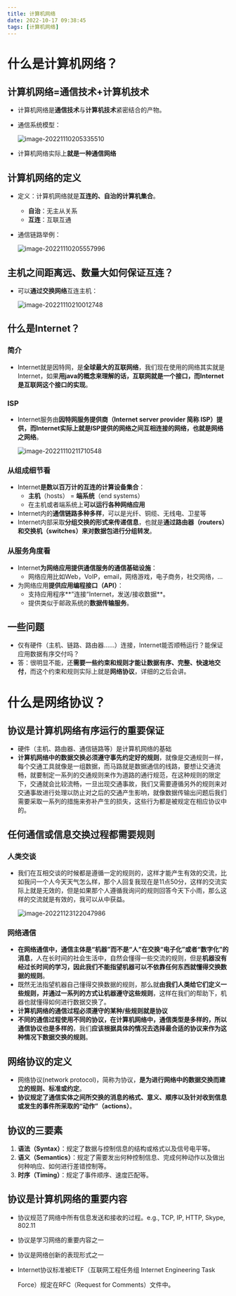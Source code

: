 ```yaml
---
title: 计算机网络
date: 2022-10-17 09:38:45
tags: [计算机网络]
---
```


<meta name="referrer" content="no-referrer"/>

# 什么是计算机网络？

## 计算机网络=通信技术+计算机技术

- 计算机网络是**通信技术**与**计算机技术**紧密结合的产物。

- 通信系统模型：

  ![image-20221110205335510](https://konjacer-blog-img-repo.oss-cn-qingdao.aliyuncs.com/img/image-20221110205335510.png)

- 计算机网络实际上**就是一种通信网络**

## 计算机网络的定义

- 定义：计算机网络就是**互连的、自治的计算机集合**。

  - **自治**：无主从关系
  - **互连**：互联互通

- 通信链路举例：

  ![image-20221110205557996](https://konjacer-blog-img-repo.oss-cn-qingdao.aliyuncs.com/img/image-20221110205557996.png)

## 主机之间距离远、数量大如何保证互连？

- 可以**通过交换网络**互连主机：

  ![image-20221110210012748](https://konjacer-blog-img-repo.oss-cn-qingdao.aliyuncs.com/img/image-20221110210012748.png)

## 什么是Internet？

### 简介

- Internet就是因特网，是**全球最大的互联网络**，我们现在使用的网络其实就是Internet，如果**用java的概念来理解的话，互联网就是一个接口，而Internet是互联网这个接口的实现**。

### ISP

- Internet服务由**因特网服务提供商（Internet server provider 简称 ISP）**提供，而Internet实际上就是ISP提供的网络之间互相连接的网络，也就是**网络之网络**。

  ![image-20221110211710548](https://konjacer-blog-img-repo.oss-cn-qingdao.aliyuncs.com/img/image-20221110211710548.png)

### 从组成细节看

- Internet**是数以百万计的互连的计算设备集合**：
  - **主机**（hosts） = **端系统**（end systems）
  - 在主机或者端系统上**可以运行各种网络应用**
- Internet内的**通信链路多种多样**，可以是光纤、铜缆、无线电、卫星等
- Internet内部采取**分组交换的形式来传递信息**，也就是**通过路由器（routers）和交换机（switches）来对数据包进行分组转发**。

### 从服务角度看

- Internet**为网络应用提供通信服务的通信基础设施**：
  - 网络应用比如Web，VoIP，email，网络游戏，电子商务，社交网络，...
- 为网络应用**提供应用编程接口（API）**：
  - 支持应用程序**”连接“Internet，发送/接收数据**。
  - 提供类似于邮政系统的**数据传输服务**。

## 一些问题

- 仅有硬件（主机、链路、路由器……）连接，Internet能否顺畅运行？能保证应用数据有序交付吗？
- 答：很明显不能，还**需要一些约束和规则才能让数据有序、完整、快速地交付**，而这个约束和规则实际上就是**网络协议**，详细的之后会讲。

# 什么是网络协议？

## 协议是计算机网络有序运行的重要保证

- 硬件（主机、路由器、通信链路等）是计算机网络的基础
- **计算机网络中的数据交换必须遵守事先约定好的规则**，就像是交通规则一样，每个交通工具就像是一组数据，而马路就是数据通信的线路，要想让交通流畅，就要制定一系列的交通规则来作为道路的通行规范，在这种规则的限定下，交通就会比较流畅，一旦出现交通事故，我们又需要遵循另外的规则来对交通事故进行处理以防止对之后的交通产生影响，就像数据传输出问题后我们需要采取一系列的措施来弥补产生的损失，这些行为都是被规定在相应协议中的。

## 任何通信或信息交换过程都需要规则

### 人类交谈

- 我们在互相交谈的时候都是遵循一定的规则的，这样才能产生有效的交流，比如我问一个人今天天气怎么样，那个人回复我现在是11点50分，这样的交流实际上就是无效的，但是如果那个人遵循我询问的规则回答今天下小雨，那么这样的交流就是有效的，我可以从中获益。

  ![image-20221123122047986](https://konjacer-blog-img-repo.oss-cn-qingdao.aliyuncs.com/img/image-20221123122047986.png)

### 网络通信

- **在网络通信中，通信主体是“机器”而不是“人”在交换“电子化”或者“数字化”的消息**，人在长时间的社会生活中，自然会懂得一些交流的规则，但是**机器没有经过长时间的学习，因此我们不能指望机器可以不依靠任何东西就懂得交换数据的规则**。
- 既然无法指望机器自己懂得交换数据的规则，那么就**由我们人类给它们定义一些规则，并通过一系列的方式让机器遵守这些规则**，这样在我们的帮助下，机器也就懂得如何进行数据交换了。
- **计算机网络的通信过程必须遵守的某种/些规则就是协议**
- **不同的通信过程使用不同的协议，在计算机网络中，通信类型是多样的，所以通信协议也是多样的**，我们**应该根据具体的情况去选择最合适的协议来作为这种情况下数据交换的规则**。

## 网络协议的定义

- 网络协议(network protocol)，简称为协议，**是为进行网络中的数据交换而建立的规则、标准或约定**。
- **协议规定了通信实体之间所交换的消息的格式、意义、顺序以及针对收到信息或发生的事件所采取的“动作”（actions）**。

## 协议的三要素

1. **语法（Syntax）**：规定了数据与控制信息的结构或格式以及信号电平等。
2. **语义（Semantics）**：规定了需要发出何种控制信息、完成何种动作以及做出何种响应、如何进行差错控制等。
3. **时序（Timing）**：规定了事件顺序、速度匹配等。

## 协议是计算机网络的重要内容

- 协议规范了网络中所有信息发送和接收的过程。e.g., TCP, IP, HTTP, Skype, 802.11

- 协议是学习网络的重要内容之一

- 协议是网络创新的表现形式之一

- Internet协议标准被IETF（互联网工程任务组 Internet Engineering Task 

  Force）规定在RFC（Request for Comments）文件中。
